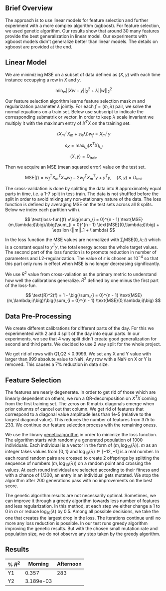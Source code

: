 ## Brief Overview
The approach is to use linear models for feature selection and further experiment with a more complex algorithm (xgboost). For feature selection, we used genetic algorithm. Our results show that around 30 many features provide the best generalization in linear model. Our experiments with xgboost models didn't generalize better than linear models. The details on xgboost are provided at the end.

## Linear Model
We are minimizing MSE on a subset of data defined as $(X,y)$ with each time instance occupying a row in $X$ and $y$. 

$$\text{min}_{w} ||Xw - y||_2^2 + \lambda ||w||_2^2$$

Our feature selection algorithm learns feature selection mask $m$ and regularization parameter $\lambda$ jointly. For each $f = (m,\lambda)$ pair, we solve the normal equations on a train set. Below use subscript to indicate the corresponding submatrix or vector. In order to keep $\lambda$ scale invariant we multiply it with the maximum entry of $X^TX$ on the training set.

$$(X_m^TX_m+s_X\lambda I)w_{f} = X_m^Ty$$

$$s_X =\max_{i,j} (X^TX)_{i,j}$$

$$(X,y) = D_{\text{train}}$$

Then we acquire an MSE (mean squared error) value on the test set. 

$$\text{MSE}(f) = w_{f}^TX_m^TX_mw_{f} -  2w_{f}^TX_m^Ty + y^Ty,\quad (X,y) = D_{\text{test}}$$

The cross-validation is done by splitting the data into 8 approximately equal parts in time, i.e. a 1-7 split in test-train. The data is not shuffled before the split in order to avoid mixing any non-stationary nature of the data. The loss function is defined by averaging MSE on the test sets across all 8 splits. Below we index each partition with $i$.

$$
\text{loss-fun}(f) =\big(\sum_{i = 0}^{n - 1} \text{MSE}(m,\lambda;i)\big)/\big(\sum_{i = 0}^{n - 1} \text{MSE}(0,\lambda;i)\big) + 
\epsilon (||m||_1 + \lambda)
$$

In the loss function the MSE values are normalized with $\sum_i\text{MSE}(0,\lambda;i)$ which is a constant equal to $y^Ty$, the total energy across the whole target values. The second part of the loss function is to promote reduction in number of parameters and L2-regularization. The value of $\epsilon$ is chosen as $10^{-4}$ so that this part only runs in effect when MSE is no longer decreasing significantly.

We use $R^2$ value from cross-valiation as the primary metric to understand how well the calibrations generalize. $R^2$ defined by one minus the first part of the loss-fun.

$$
\text{R}^2(f) = 1 - \big(\sum_{i = 0}^{n - 1} \text{MSE}(m,\lambda;i)\big)/\big(\sum_{i = 0}^{n - 1} \text{MSE}(0,\lambda;i)\big)
$$

## Data Pre-Processing

We create different calibrations for different parts of the day. For this we experimented with 2 and 4 split of the day into equal parts. In our experiments, we see that 4 way split didn't create good generalization for second and third parts. We decided to use 2 way split for the whole project. 

We get rid of rows with Q1,Q2 < 0.9999. We set any X and Y value with larger than 999 absolute value to NaN. Any row with a NaN on X or Y is removed. This causes a 7% reduction in data size. 

## Feature Selection

The features are nearly degenerate. In order to get rid of those which are linearly dependent on others, we run a QR-decomposition on $X^TX$ coming from the first training set. The zeros on R matrix diagonals emerge when prior columns of cancel out that column. We get rid of features that correspond to a diagonal value amplitude less than 1e-5 (relative to the largest diagonal value). This reduces the number of features from 375 to 233. We continue our feature selection process with the remaining oness. 

We use the library [geneticalgorithm](https://github.com/rmsolgi/geneticalgorithm) in order to minimize the loss function. The algorithm starts with randomly a generated population of 1000 individuals. Each individual is a vector in the form of $(m,\log_{10}(\lambda))$. $m$ as an integer takes values from $\{0,1\}$ and $\log_{10}(\lambda) \in [-12,-1]$ is a real number. In each round random pairs are crossed to create 2 offsprings by splitting the sequence of numbers $(m,\log_{10}(\lambda))$ on a random point and crossing the values. At each round individual are selected according to their fitness and with a chance of $1/300$, an entry in an individual gets mutated. We stop the algorithm after 200 generations pass with no improvements on the best score. 

The genetic algorithm results are not necessarily optimal. Sometimes, we can improve it through a greedy algorithm towards less number of features and less regularization. In this method, at each step we either change a 1 to 0 in $m$ or reduce $\log_{10}(\lambda)$ by $0.5$. Among all possible decisions, we take the one that creates the largest drop in the loss. The iterations continue until no more any loss reduction is possible. In our test runs greedy algorithm improving the genetic results. But with the chosen small mutation rate and population size, we do not observe any step taken by the greedy algorithm.

## Results





\% $R^2$ | Morning | Afternoon | 
--- | --- | --- | 
Y1 | 0.357 | 283 |
Y2 | 3.189e-03 | |

